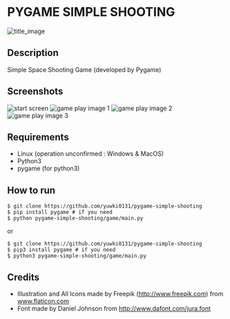 # PYGAME SIMPLE SHOOTING

![title_image](pictures/title_img.png=256x)

## Description

 Simple Space Shooting Game (developed by Pygame)

## Screenshots

![start screen](pictures/start_screen.png=256x)
![game play image 1](pictures/game_play.png=256x)
![game play image 2](pictures/game_play2.png=256x)
![game play image 3](pictures/game_play3.png=256x)

## Requirements

* Linux (operation unconfirmed : Windows & MacOS)
* Python3
* pygame (for python3)

## How to run

```
$ git clone https://github.com/yuwki0131/pygame-simple-shooting
$ pip install pygame # if you need
$ python pygame-simple-shooting/game/main.py
```

or

```
$ git clone https://github.com/yuwki0131/pygame-simple-shooting
$ pip3 install pygame # if you need
$ python3 pygame-simple-shooting/game/main.py
```

## Credits
* Illustration and All Icons made by Freepik (http://www.freepik.com) from www.flaticon.com
* Font made by Daniel Johnson from http://www.dafont.com/jura.font
